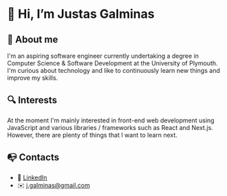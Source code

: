 # 👋 Hi, I’m Justas Galminas
## 🙂 About me
I'm an aspiring software engineer currently undertaking a degree in Computer Science & Software Development at the University of Plymouth. I'm curious about technology
and like to continuously learn new things and improve my skills.

## 🔍 Interests
At the moment I'm mainly interested in front-end web development using JavaScript and various libraries / frameworks such as React and Next.js. However, there are plenty of things that I want to learn next.

## 📭 Contacts
- 🔗 [LinkedIn](https://www.linkedin.com/in/jgalminas/)
- ✉️ j.galminas@gmail.com
